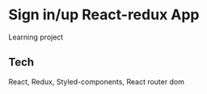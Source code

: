 # Sign in/up React-redux App

Learning project

## Tech

React, Redux, Styled-components, React router dom
